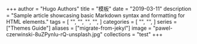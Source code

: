 +++
author = "Hugo Authors"
title = "模板"
date = "2019-03-11"
description = "Sample article showcasing basic Markdown syntax and formatting for HTML elements."
tags = [
    "",
    "",
    "",
    "",
]
categories = [
    "",
    "",
]
series = ["Themes Guide"]
aliases = ["migrate-from-jekyl"]
image = "pawel-czerwinski-8uZPynIu-rQ-unsplash.jpg"
collections = "test"
+++
